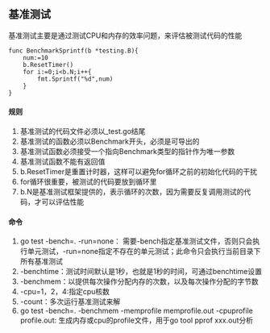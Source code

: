 ## 基准测试
基准测试主要是通过测试CPU和内存的效率问题，来评估被测试代码的性能

```
func BenchmarkSprintf(b *testing.B){
	num:=10
	b.ResetTimer()
	for i:=0;i<b.N;i++{
		fmt.Sprintf("%d",num)
	}
}
```

#### 规则
1. 基准测试的代码文件必须以_test.go结尾
2. 基准测试的函数必须以Benchmark开头，必须是可导出的
3. 基准测试函数必须接受一个指向Benchmark类型的指针作为唯一参数
4. 基准测试函数不能有返回值
5. b.ResetTimer是重置计时器，这样可以避免for循环之前的初始化代码的干扰
6. for循环很重要，被测试的代码要放到循环里
7. b.N是基准测试框架提供的，表示循环的次数，因为需要反复调用测试的代码，才可以评估性能


#### 命令
1. go test -bench=. -run=none： 需要-bench指定基准测试文件，否则只会执行单元测试，-run=none指定不存在的单元测试；此命令只会执行当前目录下所有基准测试
2. -benchtime：测试时间默认是1秒，也就是1秒的时间，可通过benchtime设置
3. -benchmem：以提供每次操作分配内存的次数，以及每次操作分配的字节数
4. -cpu=1，2，4:指定cpu核数
5. -count：多次运行基准测试来解
6. go test -bench=. -benchmem -memprofile memprofile.out -cpuprofile profile.out: 生成内存或cpu的profile文件，用于go tool pprof xxx.out分析